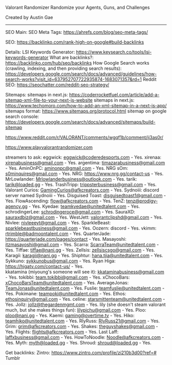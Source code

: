 Valorant Randomizer
Randomize your Agents, Guns, and Challenges

Created by Austin Gae

---
SEO
Main:
SEO Meta Tags: https://ahrefs.com/blog/seo-meta-tags/

SEO: https://backlinko.com/rank-high-on-google#build-backlinks

Details:
LSI Keywords Generator: https://www.keysearch.co/tools/lsi-keywords-generator
What are backlinks?: https://backlinko.com/hub/seo/backlinks
How Google Search works (crawling, indexing, and then providing search results): https://developers.google.com/search/docs/advanced/guidelines/how-search-works?visit_id=637952707722935874-1683071357&rd=1
Reddit SEO: https://seochatter.com/reddit-seo-strategy/




Sitemaps:
sitemaps in next.js: https://coderrocketfuel.com/article/add-a-sitemap-xml-file-to-your-next-js-website
sitemaps in next.js: https://www.techomoro.com/how-to-add-an-xml-sitemap-in-a-next-js-app/
sitemaps format: https://www.sitemaps.org/protocol.html
sitemap on google search console: https://developers.google.com/search/docs/advanced/sitemaps/build-sitemap


https://www.reddit.com/r/VALORANT/comments/wgqf1b/comment/ij3as0r/

https://www.playvalorantrandomizer.com



streamers to ask:
eggwick: 	eggwick@coderedesports.com - Yes. 
xirenaa: xirenabusiness@gmail.com - Yes. 
argentima: 	timazarabusiness@gmail.com - Yes. 
AminOnPC: 	aminonpc@gmail.com - Yes. 
NRG sOm: s0minquires@gmail.com - Yes. 
NRG: https://www.nrg.gg/contact-us - Yes. 
MrLowlander: 	Mrlowlanderbusiness@outlook.com - Yes. 
tarik: 	tarik@loaded.gg - Yes. 
TrashTripp: trippsterbusiness@gmail.com - Yes. 
Valorant Curios: 	GamingCurios@afkcreators.com - Yes. 
Sydnoiii: discord server named Sydnoiii - Yes. 
Disguised Toast: 	disguisedtoast1@gmail.com - Yes. 
FlowAscending: 	flow@afkcreators.com - Yes. 
TenZ: tenz@prodigy-agency.gg - Yes. 
Kyedae: teamkyedae@unitedtalent.com - Yes. 
schrodingerLee: 	schrodingeroce@gmail.com - Yes. 
SauraXD: sauraxdbiz@gmail.com - Yes. 
WestJett: 	valorantclipshd@gmail.com - Yes. 
Nivlee: 	nivleeeyt@gmail.com - Yes. 
SparkleBeast: sparklebeastbusiness@gmail.com - Yes. 
Oozern: discord - Yes. 
vkimm: rtrimble@badmoontalent.com - Yes. 
QuarterJade: https://quarterjade.com/pages/contact - Yes. 
Masayoshi: 	itzmasayoshi@gmail.com - Yes. 
Scarra: ScarraTeam@unitedtalent.com - Yes. 
Tiffae: tiffae@nani.gg - Yes. 
Zellsis: zellsiscsgo@gmail.com - Yes. 
Karagii: karagii@nani.gg - Yes. 
Shiphtur: hana.tjia@unitedtalent.com - Yes. 
Sykkuno: sykkunobus@gmail.com - Yes. 
Ryan Higa: https://higatv.com/contact-us/ - Yes.  
kkatamina (miyoung's someone will see it): kkataminabusiness@gmail.com - Yes.
tokibbi: team.tokibbi@gmail.com - Yes.
xChocoBars: xChocoBarsTeam@unitedtalent.com - Yes.
AverageJonas: TeamJonas@unitedtalent.com - Yes. 
Fuslie: teamfuslie@unitedtalent.com - Yes. 
Pokimane: teampoki@unitedtalent.com - Yes. 
Ethos: ethosinquiry@gmail.com - Yes. 
celine: starsmittenteam@unitedtalent.com - Yes. 
Jollz: jollz@thegardenmgmt.com - Yes. 
lily (she doesn't steam valorant much, but she makes things fun): lilypichu@gmail.com - Yes. 
Ploo: ploo@nani.gg - Yes. 
Kaemi: 	gaming@overtime.tv - Yes. 
Hiko: 	teamhiko@unitedtalent.com - Yes. 
RlyRuss: RlyRuss21@gmail.com - Yes. 
Grim: grim@afkcreators.com - Yes. 
Shakes: 	theguyshakes@gmail.com - Yes. 
Flights: flights@afkcreators.com - Yes. 
Last Laff: laffxbusiness@gmail.com - Yes. 
HowToNoodle: 	Noodle@afkcreators.com - Yes. 
Myth: myth@loaded.gg - Yes. 
Shroud: shroud@loaded.gg - Yes. 

Get backlinks: 
Zintro: https://www.zintro.com/profile/zi210b3d00?ref=#
Tumblr